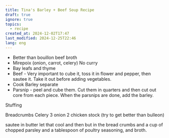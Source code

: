 ```yaml
---
title: Tina's Barley + Beef Soup Recipe
draft: true
ignore: true
topics:
  - recipe
created_at: 2024-12-02T17:47
last_modified: 2024-12-25T22:46
lang: eng
---
```

- Better than bouillon beef broth
- Mirepoix (onion, carrot, celery) No curry
- Bay leafs and thyme
- Beef - Very important to cube it, toss it in flower and pepper, then sautee it. Take it out before adding vegetables.
- Cook Barley separate
- Parsnip - peel and cube them. Cut them in quarters and then cut out core from each piece. When the parsnips are done, add the barley.


Stuffing

Breadcrumbs
Celery 3
onion 2
chicken stock (try to get better than bulleon)

sautee in butter let that cool and then but in the bread crumbs and a cup of chopped parsley and a tablespoon of poultry seasoning, and broth.
